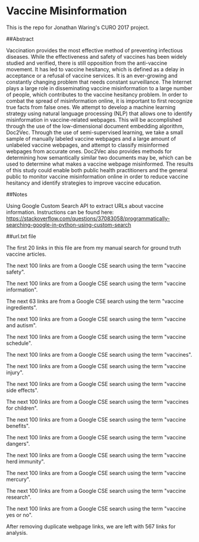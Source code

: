 # Vaccine Misinformation

This is the repo for Jonathan Waring's CURO 2017 project. 

##Abstract 

Vaccination provides the most effective method of preventing infectious diseases. While the effectiveness and safety of vaccines has been widely studied and verified, there is still opposition from the anti-vaccine movement. It has led to vaccine hesitancy, which is defined as a delay in acceptance or a refusal of vaccine services. It is an ever-growing and constantly changing problem that needs constant surveillance. The Internet plays a large role in disseminating vaccine misinformation to a large number of people, which contributes to the vaccine hesitancy problem. In order to combat the spread of misinformation online, it is important to first recognize true facts from false ones. We attempt to develop a machine learning strategy using natural language processing (NLP) that allows one to identify misinformation in vaccine-related webpages. This will be accomplished through the use of the low-dimensional document embedding algorithm, Doc2Vec. Through the use of semi-supervised learning, we take a small sample of manually labeled vaccine webpages and a large amount of unlabeled vaccine webpages, and attempt to classify misinformed webpages from accurate ones. Doc2Vec also provides methods for determining how semantically similar two documents may be, which can be used to determine what makes a vaccine webpage misinformed. The results of this study could enable both public health practitioners and the general public to monitor vaccine misinformation online in order to reduce vaccine hesitancy and identify strategies to improve vaccine education.  

##Notes 

Using Google Custom Search API to extract URLs about vaccine information. Instructions can be found here: https://stackoverflow.com/questions/37083058/programmatically-searching-google-in-python-using-custom-search 

##url.txt file

The first 20 links in this file are from my manual search for ground truth vaccine articles.
 
The next 100 links are from a Google CSE search using the term "vaccine safety".

The next 100 links are from a Google CSE search using the term "vaccine information".

The next 63 links are from a Google CSE search using the term "vaccine ingredients".  

The next 100 links are from a Google CSE search using the term "vaccine and autism". 

The next 100 links are from a Google CSE search using the term "vaccine schedule". 

The next 100 links are from a Google CSE search using the term "vaccines". 

The next 100 links are from a Google CSE search using the term "vaccine injury". 

The next 100 links are from a Google CSE search using the term "vaccine side effects". 

The next 100 links are from a Google CSE search using the term "vaccines for children".

The next 100 links are from a Google CSE search using the term "vaccine benefits". 

The next 100 links are from a Google CSE search using the term "vaccine dangers". 

The next 100 links are from a Google CSE search using the term "vaccine herd immunity".

The next 100 links are from a Google CSE search using the term "vaccine mercury".

The next 100 links are from a Google CSE search using the term "vaccine research".

The next 100 links are from a Google CSE search using the term "vaccine yes or no".

After removing duplicate webpage links, we are left with 567 links for analysis. 